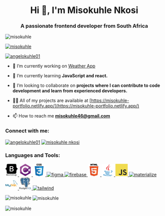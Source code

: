 <h1 align="center">Hi 👋, I'm Misokuhle Nkosi</h1>
<h3 align="center">A passionate frontend developer from South Africa</h3>

<p align="left"> <img src="https://komarev.com/ghpvc/?username=misokuhle&label=Profile%20views&color=0e75b6&style=flat" alt="misokuhle" /> </p>

<p align="left"> <a href="https://github.com/ryo-ma/github-profile-trophy"><img src="https://github-profile-trophy.vercel.app/?username=misokuhle" alt="misokuhle" /></a> </p>

<p align="left"> <a href="https://twitter.com/angelokuhle01" target="blank"><img src="https://img.shields.io/twitter/follow/angelokuhle01?logo=twitter&style=for-the-badge" alt="angelokuhle01" /></a> </p>

- 🔭 I’m currently working on [Weather App](https://github.com/Misokuhle/Weather-App)

- 🌱 I’m currently learning **JavaScript and react.**

- 👯 I’m looking to collaborate on **projects where I can contribute to code development and learn from experienced developers.**

- 👨‍💻 All of my projects are available at [https://misokuhle-portfolio.netlify.app/](https://misokuhle-portfolio.netlify.app/)

- 📫 How to reach me **misokuhle46@gmail.com**

<h3 align="left">Connect with me:</h3>
<p align="left">
<a href="https://twitter.com/angelokuhle01" target="blank"><img align="center" src="https://raw.githubusercontent.com/rahuldkjain/github-profile-readme-generator/master/src/images/icons/Social/twitter.svg" alt="angelokuhle01" height="30" width="40" /></a>
<a href="https://linkedin.com/in/misokuhle nkosi" target="blank"><img align="center" src="https://raw.githubusercontent.com/rahuldkjain/github-profile-readme-generator/master/src/images/icons/Social/linked-in-alt.svg" alt="misokuhle nkosi" height="30" width="40" /></a>
</p>

<h3 align="left">Languages and Tools:</h3>
<p align="left"> <a href="https://getbootstrap.com" target="_blank" rel="noreferrer"> <img src="https://raw.githubusercontent.com/devicons/devicon/master/icons/bootstrap/bootstrap-plain-wordmark.svg" alt="bootstrap" width="40" height="40"/> </a> <a href="https://www.w3schools.com/cs/" target="_blank" rel="noreferrer"> <img src="https://raw.githubusercontent.com/devicons/devicon/master/icons/csharp/csharp-original.svg" alt="csharp" width="40" height="40"/> </a> <a href="https://www.w3schools.com/css/" target="_blank" rel="noreferrer"> <img src="https://raw.githubusercontent.com/devicons/devicon/master/icons/css3/css3-original-wordmark.svg" alt="css3" width="40" height="40"/> </a> <a href="https://www.figma.com/" target="_blank" rel="noreferrer"> <img src="https://www.vectorlogo.zone/logos/figma/figma-icon.svg" alt="figma" width="40" height="40"/> </a> <a href="https://firebase.google.com/" target="_blank" rel="noreferrer"> <img src="https://www.vectorlogo.zone/logos/firebase/firebase-icon.svg" alt="firebase" width="40" height="40"/> </a> <a href="https://www.w3.org/html/" target="_blank" rel="noreferrer"> <img src="https://raw.githubusercontent.com/devicons/devicon/master/icons/html5/html5-original-wordmark.svg" alt="html5" width="40" height="40"/> </a> <a href="https://www.java.com" target="_blank" rel="noreferrer"> <img src="https://raw.githubusercontent.com/devicons/devicon/master/icons/java/java-original.svg" alt="java" width="40" height="40"/> </a> <a href="https://developer.mozilla.org/en-US/docs/Web/JavaScript" target="_blank" rel="noreferrer"> <img src="https://raw.githubusercontent.com/devicons/devicon/master/icons/javascript/javascript-original.svg" alt="javascript" width="40" height="40"/> </a> <a href="https://materializecss.com/" target="_blank" rel="noreferrer"> <img src="https://raw.githubusercontent.com/prplx/svg-logos/5585531d45d294869c4eaab4d7cf2e9c167710a9/svg/materialize.svg" alt="materialize" width="40" height="40"/> </a> <a href="https://www.mysql.com/" target="_blank" rel="noreferrer"> <img src="https://raw.githubusercontent.com/devicons/devicon/master/icons/mysql/mysql-original-wordmark.svg" alt="mysql" width="40" height="40"/> </a> <a href="https://www.postgresql.org" target="_blank" rel="noreferrer"> <img src="https://raw.githubusercontent.com/devicons/devicon/master/icons/postgresql/postgresql-original-wordmark.svg" alt="postgresql" width="40" height="40"/> </a> <a href="https://tailwindcss.com/" target="_blank" rel="noreferrer"> <img src="https://www.vectorlogo.zone/logos/tailwindcss/tailwindcss-icon.svg" alt="tailwind" width="40" height="40"/> </a> </p>

<p><img align="left" src="https://github-readme-stats.vercel.app/api/top-langs?username=misokuhle&show_icons=true&locale=en&layout=compact" alt="misokuhle" /></p>

<p>&nbsp;<img align="center" src="https://github-readme-stats.vercel.app/api?username=misokuhle&show_icons=true&locale=en" alt="misokuhle" /></p>

<p><img align="center" src="https://github-readme-streak-stats.herokuapp.com/?user=misokuhle&" alt="misokuhle" /></p>
